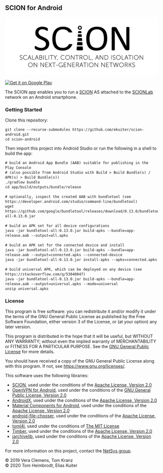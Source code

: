 ## SCION for Android

![SCION](scion.png)

<a href='https://play.google.com/store/apps/details?id=org.scionlab.scion&pcampaignid=pcampaignidMKT-Other-global-all-co-prtnr-py-PartBadge-Mar2515-1'><img alt='Get it on Google Play' src='https://play.google.com/intl/en_us/badges/static/images/badges/en_badge_web_generic.png' width='200'/></a>

The SCION app enables you to run a [SCION](https://www.scion-architecture.net/) AS attached to the [SCIONLab](https://scionlab.org) network on an Android smartphone.

### Getting Started

Clone this repository:

```
git clone --recurse-submodules https://github.com/ekuiter/scion-android.git
cd scion-android
```

Then import this project into Android Studio or run the following in a shell to build the app:

```
# build an Android App Bundle (AAB) suitable for publishing in the Play Console
# (also possible from Android Studio with Build > Build Bundle(s) / APK(s) > Build Bundle(s))
./gradlew bundle
cd app/build/outputs/bundle/release

# optionally, inspect the created AAB with bundletool (see https://developer.android.com/studio/command-line/bundletool)
wget https://github.com/google/bundletool/releases/download/0.13.0/bundletool-all-0.13.0.jar

# build an APK set for all device configurations
java -jar bundletool-all-0.13.0.jar build-apks --bundle=app-release.aab --output=all.apks

# build an APK set for the connected device and install
java -jar bundletool-all-0.13.0.jar build-apks --bundle=app-release.aab --output=connected.apks --connected-device
java -jar bundletool-all-0.13.0.jar install-apks --apks=connected.apks

# build universal APK, which can be deployed on any device (see https://stackoverflow.com/q/53040047)
java -jar bundletool-all-0.13.0.jar build-apks --bundle=app-release.aab --output=universal.apks --mode=universal
unzip universal.apks
```

### License

This program is free software: you can redistribute it and/or modify it under the terms of the GNU General Public License as published by the Free Software Foundation, either version 3 of the License, or (at your option) any later version.

This program is distributed in the hope that it will be useful, but WITHOUT ANY WARRANTY; without even the implied warranty of MERCHANTABILITY or FITNESS FOR A PARTICULAR PURPOSE.
See the [GNU General Public License](LICENSE.md) for more details.

You should have received a copy of the GNU General Public License along with this program.  If not, see <https://www.gnu.org/licenses/>.

This software uses the following libraries:

- [SCION](https://github.com/scionproto/scion), used under the conditions of the [Apache License, Version 2.0](https://github.com/scionproto/scion/blob/master/LICENSE)
- [OpenVPN for Android](https://github.com/schwabe/ics-openvpn/), used under the conditions of the [GNU General Public License, Version 2.0](https://github.com/schwabe/ics-openvpn/blob/master/doc/LICENSE.txt)
- [AndroidX](https://developer.android.com/jetpack/androidx), used under the conditions of the [Apache License, Version 2.0](https://android.googlesource.com/platform/frameworks/support/+/androidx-master-dev/LICENSE.txt)
- [Material Components for Android](https://material.io/develop/android/), used under the conditions of the [Apache License, Version 2.0](https://github.com/material-components/material-components-android/blob/master/LICENSE)
- [android-file-chooser](https://github.com/hedzr/android-file-chooser), used under the conditions of the [Apache License, Version 2.0](https://github.com/hedzr/android-file-chooser/blob/master/LICENSE)
- [toml4j](https://github.com/mwanji/toml4j), used under the conditions of [The MIT License](https://github.com/mwanji/toml4j/blob/master/LICENSE)
- [Timber](https://github.com/JakeWharton/timber), used under the conditions of the [Apache License, Version 2.0](https://github.com/JakeWharton/timber/blob/master/LICENSE.txt)
- [jarchivelib](https://github.com/thrau/jarchivelib), used under the conditions of the [Apache License, Version 2.0](https://github.com/thrau/jarchivelib/blob/master/LICENSE)

For more information on this project, contact the [NetSys group](http://www.netsys.ovgu.de/).

© 2019 Vera Clemens, Tom Kranz<br>
© 2020 Tom Heimbrodt, Elias Kuiter